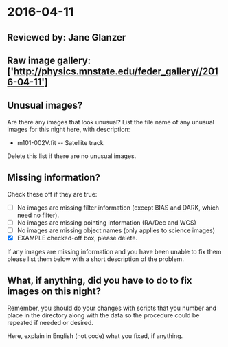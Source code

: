 # 2016-04-11

## Reviewed by:   Jane Glanzer

## Raw image gallery: ['http://physics.mnstate.edu/feder_gallery//2016-04-11']

## Unusual images?

Are there any images that look unusual? List the file name of any unusual images for this night here, with description:

+ m101-002V.fit -- Satellite track


Delete this list if there are no unusual images.

## Missing information?

Check these off if they are true:

- [ ] No images are missing filter information (except BIAS and DARK, which need no filter).
- [ ] No images are missing pointing information (RA/Dec and WCS)
- [ ] No images are missing object names (only applies to science images)
- [x] EXAMPLE checked-off box, please delete.

If any images are missing information and you have been unable to fix them please list
them below with a short description of the problem.

## What, if anything, did you have to do to fix images on this night?

Remember, you should do your changes with scripts that you number and place in the
directory along with the data so the procedure could be repeated if needed or
desired.

Here, explain in English (not code) what you fixed, if anything.
